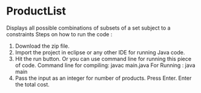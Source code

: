 ProductList
===========

Displays all possible combinations of subsets of a set subject to a constraints
Steps on how to run the code :
1. Download the zip file.
2. Import the project in eclipse or any other IDE for running Java code.
3. Hit the run button. Or you can use command line for running this piece of code. 
   Command line for compiling:  javac main.java
                For Running :   java main
4. Pass the input as an integer for number of products. Press Enter. Enter the total cost. 
